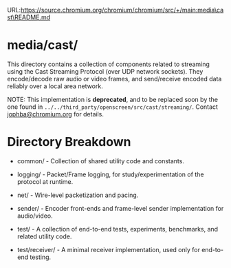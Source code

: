 URL:https://source.chromium.org/chromium/chromium/src/+/main:media\cast\README.md
# media/cast/

This directory contains a collection of components related to streaming using
the Cast Streaming Protocol (over UDP network sockets). They encode/decode raw
audio or video frames, and send/receive encoded data reliably over a local area
network.

NOTE: This implementation is **deprecated**, and to be replaced soon by the one
found in `../../third_party/openscreen/src/cast/streaming/`. Contact
jophba@chromium.org for details.

# Directory Breakdown

* common/ - Collection of shared utility code and constants.

* logging/ - Packet/Frame logging, for study/experimentation of the protocol at
  runtime.

* net/ - Wire-level packetization and pacing.

* sender/ - Encoder front-ends and frame-level sender implementation for
  audio/video.

* test/ - A collection of end-to-end tests, experiments, benchmarks, and related
  utility code.

* test/receiver/ - A minimal receiver implementation, used only for end-to-end
  testing.

